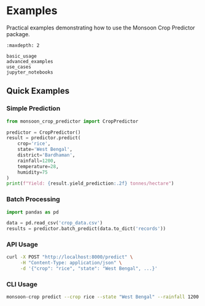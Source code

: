 # Examples

Practical examples demonstrating how to use the Monsoon Crop Predictor package.

```{toctree}
:maxdepth: 2

basic_usage
advanced_examples
use_cases
jupyter_notebooks
```

## Quick Examples

### Simple Prediction

```python
from monsoon_crop_predictor import CropPredictor

predictor = CropPredictor()
result = predictor.predict(
    crop='rice',
    state='West Bengal',
    district='Bardhaman',
    rainfall=1200,
    temperature=28,
    humidity=75
)
print(f"Yield: {result.yield_prediction:.2f} tonnes/hectare")
```

### Batch Processing

```python
import pandas as pd

data = pd.read_csv('crop_data.csv')
results = predictor.batch_predict(data.to_dict('records'))
```

### API Usage

```bash
curl -X POST "http://localhost:8000/predict" \
     -H "Content-Type: application/json" \
     -d '{"crop": "rice", "state": "West Bengal", ...}'
```

### CLI Usage

```bash
monsoon-crop predict --crop rice --state "West Bengal" --rainfall 1200
```
